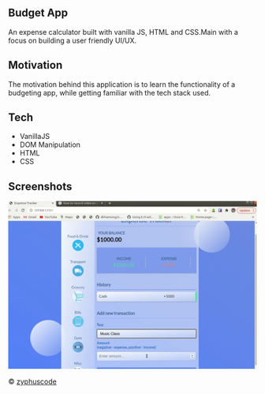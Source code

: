 ## Budget App
An expense calculator built with vanilla JS, HTML and CSS.Main with a focus on building a user friendly UI/UX.

## Motivation
The motivation behind this application is to learn the functionality of a budgeting app, while getting familiar with the tech stack used.

## Tech

- VanillaJS
- DOM Manipulation
- HTML
- CSS

## Screenshots

![Screenshot](img/Screenshot-from-2021-04-05-22-57-34.png)

 © [zyphuscode]()